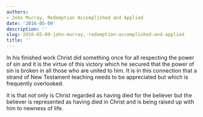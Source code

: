 ```yaml
---
authors:
- John Murray, Redemption Accomplished and Applied
date: '2016-05-09'
description: ''
slug: 2016-05-09-john-murray,-redemption-accomplished-and-applied
title: ''
---
```

In his finished work Christ did something once for all respecting the power of sin and it is the virtue of this victory which he secured that the power of sin is broken in all those who are united to him. It is in this connection that a strand of New Testament teaching needs to be appreciated but which is frequently overlooked. 

It is that not only is Christ regarded as having died for the believer but the believer is represented as having died in Christ and is being raised up with him to newness of life.



